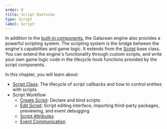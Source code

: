 ```yaml
---
order: 0
title: Script Overview
type: Script
label: Script
---
```


In addition to the [built-in components](/en/docs/core/component/), the Galacean engine also provides a powerful scripting system. The scripting system is the bridge between the engine's capabilities and game logic. It extends from the [Script](/en/apis/galacean/#Script) base class. You can extend the engine's functionality through custom scripts, and write your own game logic code in the lifecycle hook functions provided by the script components.

In this chapter, you will learn about:

- [Script Class](/en/docs/script/class/): The lifecycle of script callbacks and how to control entities with scripts
- Script Workflow
	- [Create Script](/en/docs/script/create/): Declare and bind scripts
	- [Edit Script](/en/docs/script/edit/): Script editing interface, importing third-party packages, previewing, and event debugging
	- [Script Attributes](/en/docs/script/attributes/)
	- [Event Communication](/en/docs/script/communication/)
